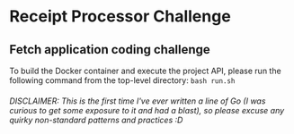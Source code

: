 # Receipt Processor Challenge
## Fetch application coding challenge

To build the Docker container and execute the project API, please run the following command from the top-level directory:
```bash run.sh```

###### DISCLAIMER: This is the first time I've ever written a line of Go (I was curious to get some exposure to it and had a blast), so please excuse any quirky non-standard patterns and practices :D